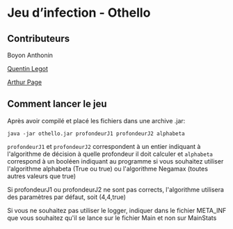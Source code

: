 # Jeu d’infection - Othello 

## Contributeurs

Boyon Anthonin 

[Quentin Legot](https://github.com/SexiestCHiba)

[Arthur Page](https://github.com/Arthur7770)

## Comment lancer le jeu 

Après avoir compilé et placé les fichiers dans une archive .jar:

`java -jar othello.jar profondeurJ1 profondeurJ2 alphabeta`

`profondeurJ1` et `profondeurJ2` correspondent à un entier indiquant à l'algorithme de décision à quelle profondeur il doit calculer et
`alphabeta` correspond à un booléen indiquant au programme si vous souhaitez utiliser l'algorithme alphabeta (True ou true) ou l'algorithme Negamax (toutes autres valeurs que true)

Si profondeurJ1 ou profondeurJ2 ne sont pas corrects, l'algorithme utilisera des paramètres par défaut, soit  (4,4,true)

Si vous ne souhaitez pas utiliser le logger, indiquer dans le fichier META_INF que vous souhaitez qu'il se lance sur le fichier Main et non sur MainStats
